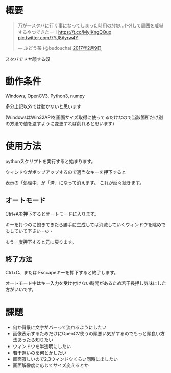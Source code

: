 # 概要
<blockquote class="twitter-video" data-lang="ja"><p lang="ja" dir="ltr">万が一スタバに行く事になってしまった時用のｶﾀｶﾀ…ﾀｰﾝ!して周囲を威嚇するやつできたー！<a href="https://t.co/MyIKngQQuo">https://t.co/MyIKngQQuo</a> <a href="https://t.co/7YJ8Ayrw4Y">pic.twitter.com/7YJ8Ayrw4Y</a></p>&mdash; ぶどう茶 (@budoucha) <a href="https://twitter.com/budoucha/status/829644496715476992">2017年2月9日</a></blockquote>
<script async src="//platform.twitter.com/widgets.js" charset="utf-8"></script>
スタバでドヤ顔する奴

# 動作条件
Windows, OpenCV3, Python3, numpy

多分上記以外では動かないと思います

(WindowsはWin32APIを画面サイズ取得に使ってるだけなので当該箇所だけ別の方法で値を渡すように変更すれば削れると思います)

# 使用方法
pythonスクリプトを実行すると始まります。

ウィンドウがポップアップするので適当なキーを押下すると

表示の「処理中」が「済」になって消えます。
これが延々続きます。

## オートモード
Ctrl+Aを押下するとオートモードに入ります。

キーを打つのに飽きてきたら勝手に生成しては消滅していくウィンドウを眺めでもしていて下さい・ω・

もう一度押下すると元に戻ります。

## 終了方法
Ctrl+C、または Esccapeキーを押下すると終了します。

オートモード中はキー入力を受け付けない時間があるため若干長押し気味にした方がいいです。

# 課題
- 何か背景に文字がバーって流れるようにしたい
- 画像表示するためだけにOpenCV使うの頭悪い気がするのでもっと頭良い方法あったら知りたい
- ウィンドウを半透明にしたい
- 若干遅いのを何とかしたい
- 画面寂しいので2,3ウィンドウくらい同時に出したい
- 画面解像度に応じてサイズ変えるとか